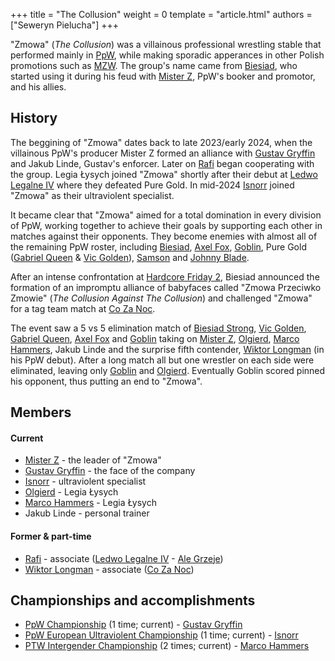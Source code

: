 +++
title = "The Collusion" 
weight = 0
template = "article.html"
authors = ["Seweryn Pielucha"]
+++

"Zmowa" (_The Collusion_) was a villainous professional wrestling stable that performed mainly in [PpW](@/o/ppw.md), while making sporadic apperances in other Polish promotions such as [MZW](@/o/mzw.md). The group's name came from [Biesiad](@/w/biesiad.md), who started using it during his feud with [Mister Z](@/w/mister-z.md), PpW's booker and promotor, and his allies.

<!-- more -->

## History

The beggining of "Zmowa" dates back to late 2023/early 2024, when the villainous PpW's producer Mister Z formed an alliance with [Gustav Gryffin](@/w/gustav-gryffin.md) and Jakub Linde, Gustav's enforcer. Later on [Rafi](@/w/rafi.md) began cooperating with the group. Legia Łysych joined "Zmowa" shortly after their debut at [Ledwo Legalne IV](@/e/ppw/2024-06-08-ppw-ledwo-legalne-4.md) where they defeated Pure Gold. In mid-2024 [Isnorr](@/w/isnorr.md) joined "Zmowa" as their ultraviolent specialist.

It became clear that "Zmowa" aimed for a total domination in every division of PpW, working together to achieve their goals by supporting each other in matches against their opponents. They become enemies with almost all of the remaining PpW roster, including [Biesiad](@/w/biesiad.md), [Axel Fox](@/w/axel-fox.md), [Goblin](@/w/goblin.md), Pure Gold ([Gabriel Queen](@/w/gabriel-queen.md) & [Vic Golden](@/w/vic-golden.md)), [Samson](@/w/samson.md) and [Johnny Blade](@/w/johnny-blade.md).

After an intense confrontation at [Hardcore Friday 2](@/e/ppw/2024-09-20-ppw-hardcore-friday-2.md), Biesiad announced the formation of an impromptu alliance of babyfaces called "Zmowa Przeciwko Zmowie" (_The Collusion Against The Collusion_) and challenged "Zmowa" for a tag team match at [Co Za Noc](@/e/ppw/2024-10-26-ppw-co-za-noc.md).

The event saw a 5 vs 5 elimination match of [Biesiad Strong](@/w/biesiad.md), [Vic Golden](@/w/vic-golden.md), [Gabriel Queen](@/w/gabriel-queen.md), [Axel Fox](@/w/axel-fox.md) and [Goblin](@/w/goblin.md) taking on [Mister Z](@/w/mister-z.md), [Olgierd](@/w/olgierd.md), [Marco Hammers](@/w/marco-hammers.md), Jakub Linde and the surprise fifth contender, [Wiktor Longman](@/w/wiktor-longman.md) (in his PpW debut). After a long match all but one wrestler on each side were eliminated, leaving only [Goblin](@/w/goblin.md) and [Olgierd](@/w/olgierd.md). Eventually Goblin scored pinned his opponent, thus putting an end to "Zmowa".

## Members

#### Current

* [Mister Z](@/w/mister-z.md) - the leader of "Zmowa"
* [Gustav Gryffin](@/w/gustav-gryffin.md) - the face of the company
* [Isnorr](@/w/isnorr.md) - ultraviolent specialist
* [Olgierd](@/w/olgierd.md) - Legia Łysych
* [Marco Hammers](@/w/marco-hammers.md) - Legia Łysych
* Jakub Linde - personal trainer

#### Former & part-time

* [Rafi](@/w/rafi.md) - associate ([Ledwo Legalne IV](@/e/ppw/2024-06-08-ppw-ledwo-legalne-4.md) - [Ale Grzeje](@/e/ppw/2024-07-13-ppw-ale-grzeje.md))
* [Wiktor Longman](@/w/wiktor-longman.md) - associate ([Co Za Noc](@/e/ppw/2024-10-26-ppw-co-za-noc.md))

## Championships and accomplishments

* [PpW Championship](@/c/ppw-championship.md) (1 time; current) - [Gustav Gryffin](@/w/gustav-gryffin.md)
* [PpW European Ultraviolent Championship](@/c/ppw-european-ultraviolent-championship.md) (1 time; current) - [Isnorr](@/w/isnorr.md)
* [PTW Intergender Championship](@/c/ptw-intergender-championship.md) (2 times; current) - [Marco Hammers](@/w/marco-hammers.md)
